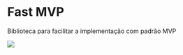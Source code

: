 # Fast MVP
Biblioteca para facilitar a implementação com padrão MVP

[![](https://jitpack.io/v/GleisonMv/fast-mvp.svg)](https://jitpack.io/#GleisonMv/fast-mvp)
